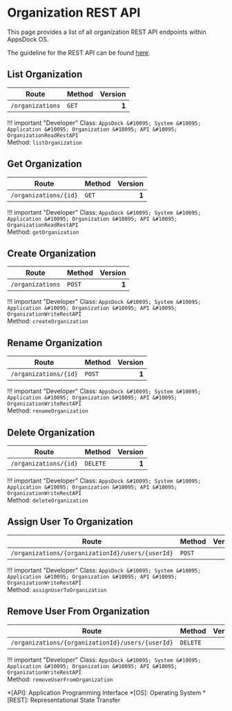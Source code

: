 # Organization REST API

This page provides a list of all organization REST API endpoints within AppsDock OS.

The guideline for the REST API can be found [here](../../../gettingstarted/guidelines/rest-api).

## List Organization

| Route | Method | Version
| ----- | ------ | ------:
| `/organizations` | `GET` | **1**

!!! important "Developer"
    Class: `AppsDock &#10095; System &#10095; Application &#10095; Organization &#10095; API &#10095; OrganizationReadRestAPI`            
    Method: `listOrganization`

## Get Organization

| Route | Method | Version
| ----- | ------ | ------:
| `/organizations/{id}` | `GET` | **1**

!!! important "Developer"
    Class: `AppsDock &#10095; System &#10095; Application &#10095; Organization &#10095; API &#10095; OrganizationReadRestAPI`            
    Method: `getOrganization`

## Create Organization

| Route | Method | Version
| ----- | ------ | ------:
| `/organizations` | `POST` | **1**

!!! important "Developer"
    Class: `AppsDock &#10095; System &#10095; Application &#10095; Organization &#10095; API &#10095; OrganizationWriteRestAPI`            
    Method: `createOrganization`

## Rename Organization

| Route | Method | Version
| ----- | ------ | ------:
| `/organizations/{id}` | `POST` | **1**

!!! important "Developer"
    Class: `AppsDock &#10095; System &#10095; Application &#10095; Organization &#10095; API &#10095; OrganizationWriteRestAPI`            
    Method: `renameOrganization`

## Delete Organization

| Route | Method | Version
| ----- | ------ | ------:
| `/organizations/{id}` | `DELETE` | **1**

!!! important "Developer"
    Class: `AppsDock &#10095; System &#10095; Application &#10095; Organization &#10095; API &#10095; OrganizationWriteRestAPI`            
    Method: `deleteOrganization`

## Assign User To Organization

| Route | Method | Version
| ----- | ------ | ------:
| `/organizations/{organizationId}/users/{userId}` | `POST` | **1**

!!! important "Developer"
    Class: `AppsDock &#10095; System &#10095; Application &#10095; Organization &#10095; API &#10095; OrganizationWriteRestAPI`            
    Method: `assignUserToOrganization`

## Remove User From Organization

| Route | Method | Version
| ----- | ------ | ------:
| `/organizations/{organizationId}/users/{userId}` | `DELETE` | **1**

!!! important "Developer"
    Class: `AppsDock &#10095; System &#10095; Application &#10095; Organization &#10095; API &#10095; OrganizationWriteRestAPI`            
    Method: `removeUserFromOrganization`

*[API]: Application Programming Interface
*[OS]: Operating System
*[REST]: Representational State Transfer
